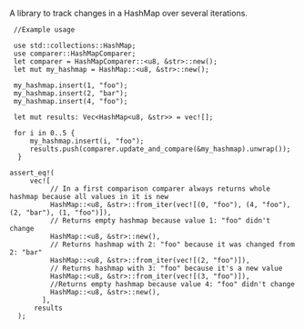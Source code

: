 A library to track changes in a HashMap over several iterations.

     //Example usage
     
     use std::collections::HashMap;
     use comparer::HashMapComparer;
     let comparer = HashMapComparer::<u8, &str>::new();
     let mut my_hashmap = HashMap::<u8, &str>::new();

     my_hashmap.insert(1, "foo");
     my_hashmap.insert(2, "bar");
     my_hashmap.insert(4, "foo");

     let mut results: Vec<HashMap<u8, &str>> = vec![];

     for i in 0..5 {
         my_hashmap.insert(i, "foo");
         results.push(comparer.update_and_compare(&my_hashmap).unwrap());
      }

    assert_eq!(
         vec![
              // In a first comparison comparer always returns whole hashmap because all values in it is new
              HashMap::<u8, &str>::from_iter(vec![(0, "foo"), (4, "foo"), (2, "bar"), (1, "foo")]),
              // Returns empty hashmap because value 1: "foo" didn't change
              HashMap::<u8, &str>::new(),
              // Returns hashmap with 2: "foo" because it was changed from 2: "bar"
              HashMap::<u8, &str>::from_iter(vec![(2, "foo")]),
              // Returns hashmap with 3: "foo" because it's a new value
              HashMap::<u8, &str>::from_iter(vec![(3, "foo")]),
              //Returns empty hashmap because value 4: "foo" didn't change
              HashMap::<u8, &str>::new(),
            ],
          results
      );



